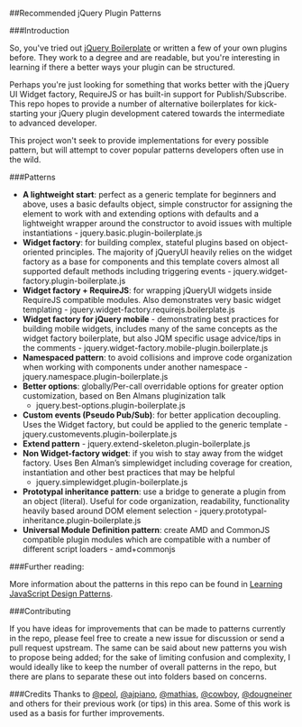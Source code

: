 ##Recommended jQuery Plugin Patterns

###Introduction

So, you've tried out [jQuery Boilerplate](https://github.com/jquery-boilerplate/boilerplate) or written a few of your own plugins before. They work to a degree and are readable, but you're interesting in learning if there a better ways your plugin can be structured.

Perhaps you're just looking for something that works better with the jQuery UI Widget factory, RequireJS or has built-in support for Publish/Subscribe. This repo hopes to provide a number of alternative boilerplates for kick-starting your jQuery plugin development catered towards the intermediate to advanced developer. 

This project won't seek to provide implementations for every possible pattern, but will attempt to cover popular patterns developers often use in the wild.

###Patterns 

-   **A lightweight start**: perfect as a generic template for beginners
    and above, uses a basic defaults object, simple constructor for
    assigning the element to work with and extending options with
    defaults and a lightweight wrapper around the constructor to avoid
    issues with multiple instantiations -
    jquery.basic.plugin-boilerplate.js
-   **Widget factory**: for building complex, stateful plugins based on
    object-oriented principles. The majority of jQueryUI heavily relies
    on the widget factory as a base for components and this template
    covers almost all supported default methods including triggering
    events - jquery.widget-factory.plugin-boilerplate.js
-   **Widget factory + RequireJS**: for wrapping jQueryUI widgets inside
    RequireJS compatible modules. Also demonstrates very basic widget
    templating - jquery.widget-factory.requirejs.boilerplate.js
-   **Widget factory for jQuery mobile** - demonstrating best practices
    for building mobile widgets, includes many of the same concepts as
    the widget factory boilerplate, but also JQM specific usage
    advice/tips in the comments -
    jquery.widget-factory.mobile-plugin.boilerplate.js
-   **Namespaced pattern**: to avoid collisions and improve code
    organization when working with components under another namespace -
    jquery.namespace.plugin-boilerplate.js
-   **Better options**: globally/Per-call overridable options for
    greater option customization, based on Ben Almans pluginization talk
    - jquery.best-options.plugin-boilerplate.js
-   **Custom events (Pseudo Pub/Sub)**: for better application
    decoupling. Uses the Widget factory, but could be applied to the
    generic template - jquery.customevents.plugin-boilerplate.js
-   **Extend pattern** - jquery.extend-skeleton.plugin-boilerplate.js
-   **Non Widget-factory widget**: if you wish to stay away from the
    widget factory. Uses Ben Alman’s simplewidget including coverage for
    creation, instantiation and other best practices that may be helpful
    - jquery.simplewidget.plugin-boilerplate.js
-   **Prototypal inheritance pattern**: use a bridge to generate a
    plugin from an object (literal). Useful for code organization,
    readability, functionality heavily based around DOM element
    selection - jquery.prototypal-inheritance.plugin-boilerplate.js
-   **Universal Module Definition pattern**: create AMD and CommonJS
    compatible plugin modules which are compatible with a number of
    different script loaders - amd+commonjs


###Further reading:

More information about the patterns in this repo can be found in [Learning JavaScript Design Patterns](http://addyosmani.com/resources/essentialjsdesignpatterns/book/#jquerypluginpatterns).

###Contributing

If you have ideas for improvements that can be made to patterns currently in the repo, please feel free to create a new issue for discussion or send a pull request upstream. The same can be said about new patterns you wish to propose being added; for the sake of limiting confusion and complexity, I would ideally like to keep the number of overall patterns in the repo, but there are plans to separate these out into folders based on concerns. 

###Credits
Thanks to [@peol](http://github.com/peol), [@ajpiano](http://github.com/ajpiano), [@mathias](http://github.com/mathias), [@cowboy](http://github.com/cowboy), [@dougneiner](http://github.com/dougneiner) and others for their previous work (or tips) in this area. Some of this work is used as a basis for further improvements.

